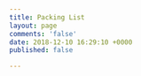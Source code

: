 ```yaml
---
title: Packing List
layout: page
comments: 'false'
date: 2018-12-10 16:29:10 +0000
published: false

---
```

